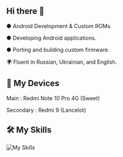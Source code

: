 ## Hi there 👋
● Android Development & Custom ROMs

● Developing Android applications.

● Porting and building custom firmware.

🌍 Fluent in Russian, Ukrainian, and English.
## 📱 My Devices
Main : Redmi Note 10 Pro 4G (Sweet)

Secondary : Redmi 9 (Lancelot)
## 🛠 My Skills
![My Skills](https://skillicons.dev/icons?i=rust,kotlin,java,c)
